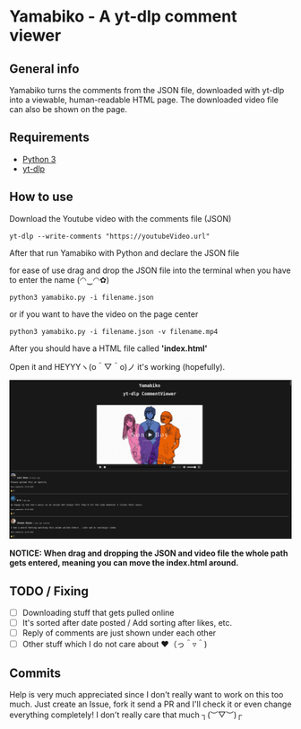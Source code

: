 # Yamabiko - A yt-dlp comment viewer

## General info

Yamabiko turns the comments from the JSON file, downloaded with yt-dlp into a viewable, human-readable HTML page. The downloaded video file can also be shown on the page.

## Requirements

* [Python 3](https://www.python.org/downloads/)
* [yt-dlp](https://github.com/yt-dlp/yt-dlp)

## How to use

Download the Youtube video with the comments file (JSON)

```
yt-dlp --write-comments "https://youtubeVideo.url"
```

After that run Yamabiko with Python and declare the JSON file

for ease of use drag and drop the JSON file into the terminal when you have to enter the name (◠‿◠✿)

```
python3 yamabiko.py -i filename.json
```

or if you want to have the video on the page center

```
python3 yamabiko.py -i filename.json -v filename.mp4
```

After you should have a HTML file called **'index.html'**

Open it and HEYYYヽ(o＾▽＾o)ノ it's working (hopefully).

<img src="doc/page.png" style="zoom: 50%;" />

**NOTICE: When drag and dropping the JSON and video file the whole path gets entered, meaning you can move the index.html around.**

## TODO / Fixing

- [ ] Downloading stuff that gets pulled online
- [ ] It's sorted after date posted / Add sorting after likes, etc.
- [ ] Reply of comments are just shown under each other
- [ ] Other stuff which I do not care about ❤（っ＾▿＾)

## Commits

Help is very much appreciated since I don't really want to work on this too much. Just create an Issue, fork it send a PR and I'll check it or even change everything completely! I don't really care that much ┐(︶▽︶)┌
